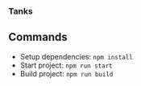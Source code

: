 ### Tanks

## Commands

- Setup dependencies: `npm install`
- Start project: `npm run start`
- Build project: `npm run build`
